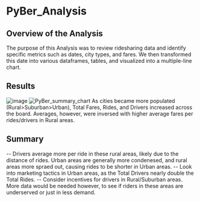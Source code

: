 # PyBer_Analysis
## Overview of the Analysis
The purpose of this Analysis was to review ridesharing data and identify specific metrics such as dates, city types, and fares. We then transformed this date into various dataframes, tables, and visualized into a multiple-line chart.
## Results
![image](https://user-images.githubusercontent.com/111463407/193474619-f03df712-53e5-4dde-beea-22f8b44a8f42.png)
![PyBer_summary_chart](https://user-images.githubusercontent.com/111463407/193474671-9c624bfc-f1d0-4af9-941b-73d3f19e5922.png)
As cities became more populated (Rural>Suburban>Urban), Total Fares, Rides, and Drivers increased across the board. Averages, however, were inversed with higher average fares per rides/drivers in Rural areas. 
## Summary
-- Drivers average more per ride in these rural areas, likely due to the distance of rides. Urban areas are generally more condenesed, and rural areas more spraed out, causing rides to be shorter in Urban areas.
-- Look into marketing tactics in Urban areas, as the Total Drivers nearly double the Total Rides.
-- Consider incentives for drivers in Rural/Suburban areas. More data would be needed however, to see if riders in these areas are underserved or just in less demand.
